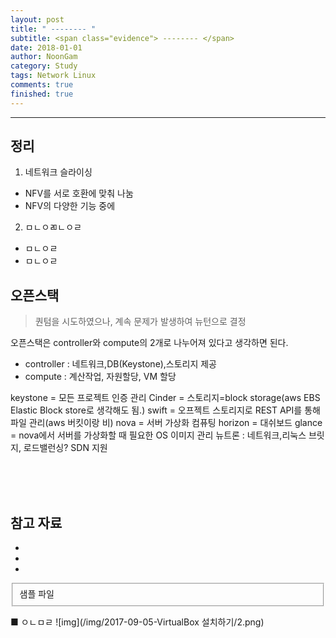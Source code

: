 ```yaml
---
layout: post
title: " -------- "
subtitle: <span class="evidence"> -------- </span>
date: 2018-01-01
author: NoonGam
category: Study
tags: Network Linux
comments: true
finished: true
---
```


---

## 정리

1. 네트워크 슬라이싱
- NFV를 서로 호환에 맞춰 나눔
- NFV의 다양한 기능 중에

2. ㅁㄴㅇㄻㄴㅇㄹ
- ㅁㄴㅇㄹ
- ㅁㄴㅇㄹ

## 오픈스택
> 퀀텀을 시도하였으나, 계속 문제가 발생하여 뉴턴으로 결정



오픈스택은 controller와 compute의 2개로 나누어져 있다고 생각하면 된다.
- controller : 네트워크,DB(Keystone),스토리지 제공
- compute : 계산작업, 자원할당, VM 할당


keystone = 모든 프로젝트 인증 관리
Cinder = 스토리지=block storage(aws EBS Elastic Block store로 생각해도 됨.)
swift = 오프젝트 스토리지로 REST API를 통해 파일 관리(aws 버킷이랑 비)
nova = 서버 가상화 컴퓨팅
horizon = 대쉬보드
glance = nova에서 서버를 가상화할 때 필요한 OS 이미지 관리
뉴트론 : 네트워크,리눅스 브릿지, 로드밸런싱? SDN 지원





<br><br><br>

## 참고 자료
*
*
*
<fieldset id="gpg-fieldset">
 샘플 파일
</fieldset>

■ ㅇㄴㅁㄹ
![img](/img/2017-09-05-VirtualBox 설치하기/2.png)
